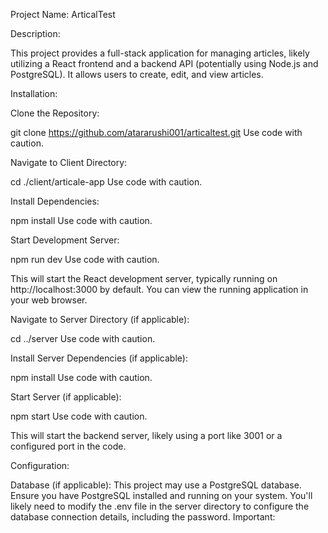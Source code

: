 Project Name: ArticalTest

Description:

This project provides a full-stack application for managing articles, likely utilizing a React frontend and a backend API (potentially using Node.js and PostgreSQL). It allows users to create, edit, and view articles.

Installation:

Clone the Repository:


git clone https://github.com/atararushi001/articaltest.git
Use code with caution.

Navigate to Client Directory:


cd ./client/articale-app
Use code with caution.

Install Dependencies:


npm install
Use code with caution.

Start Development Server:

npm run dev
Use code with caution.

This will start the React development server, typically running on http://localhost:3000 by default. You can view the running application in your web browser.

Navigate to Server Directory (if applicable):

cd ../server
Use code with caution.

Install Server Dependencies (if applicable):

npm install
Use code with caution.

Start Server (if applicable):

npm start
Use code with caution.

This will start the backend server, likely using a port like 3001 or a configured port in the code.

Configuration:

Database (if applicable): This project may use a PostgreSQL database. Ensure you have PostgreSQL installed and running on your system. You'll likely need to modify the .env file in the server directory to configure the database connection details, including the password. Important: